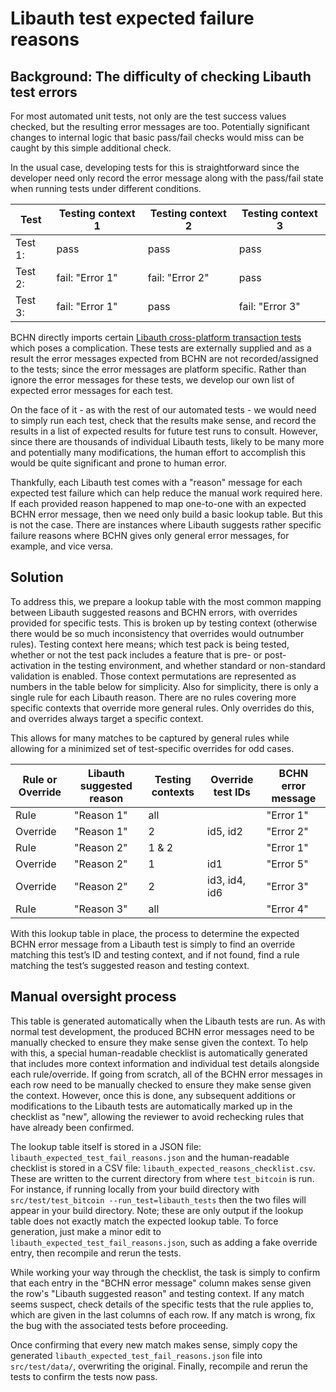 # Libauth test expected failure reasons

## Background: The difficulty of checking Libauth test errors

For most automated unit tests, not only are the test success values checked, but the resulting error messages are too.
Potentially significant changes to internal logic that basic pass/fail checks would miss can be caught by this simple
additional check.

In the usual case, developing tests for this is straightforward since the developer need only record the error message
along with the pass/fail state when running tests under different conditions.

| Test    | Testing context 1 | Testing context 2 | Testing context 3 |
| ------- | ----------------- | ----------------- | ----------------- |
| Test 1: | pass              | pass              | pass              |
| Test 2: | fail: "Error 1"   | fail: "Error 2"   | pass              |
| Test 3: | fail: "Error 1"   | pass              | fail: "Error 3"   |

BCHN directly imports certain
[Libauth cross-platform transaction tests](https://github.com/bitauth/libauth/tree/master/src/lib/vmb-tests#readme)
which poses a complication. These tests are externally supplied and as a result the error messages
expected from BCHN are not recorded/assigned to the tests; since the error messages are platform specific. Rather than
ignore the error messages for these tests, we develop our own list of expected error messages for each test.

On the face of it - as with the rest of our automated tests - we would need to simply run each test, check that the
results make sense, and record the results in a list of expected results for future test runs to consult. However, since
there are thousands of individual Libauth tests, likely to be many more and potentially many modifications, the human
effort to accomplish this would be quite significant and prone to human error.

Thankfully, each Libauth test comes with a "reason" message for each expected test failure which can help reduce the
manual work required here. If each provided reason happened to map one-to-one with an expected BCHN error message, then
we need only build a basic lookup table. But this is not the case. There are instances where Libauth suggests rather
specific failure reasons where BCHN gives only general error messages, for example, and vice versa.

## Solution

To address this, we prepare a lookup table with the most common mapping between Libauth suggested reasons and
BCHN errors, with overrides provided for specific tests. This is broken up by testing context (otherwise there would be
so much inconsistency that overrides would outnumber rules). Testing context here means; which test pack is being
tested, whether or not the test pack includes a feature that is pre- or post-activation in the testing environment, and
whether standard or non-standard validation is enabled. Those context permutations are represented as numbers in the
table below for simplicity. Also for simplicity, there is only a single rule for each Libauth reason. There are no rules
covering more specific contexts that override more general rules. Only overrides do this, and overrides always target a
specific context.

This allows for many matches to be captured by general rules while allowing for a minimized set of test-specific
overrides for odd cases.

| Rule or Override | Libauth suggested reason | Testing contexts | Override test IDs | BCHN error message |
| ---------------- | ------------------------ | ---------------- | ----------------- | ------------------ |
| Rule             | "Reason 1"               | all              |                   | "Error 1"          |
| Override         | "Reason 1"               | 2                | id5, id2          | "Error 2"          |
| Rule             | "Reason 2"               | 1 & 2            |                   | "Error 1"          |
| Override         | "Reason 2"               | 1                | id1               | "Error 5"          |
| Override         | "Reason 2"               | 2                | id3, id4, id6     | "Error 3"          |
| Rule             | "Reason 3"               | all              |                   | "Error 4"          |

With this lookup table in place, the process to determine the expected BCHN error message from a Libauth test is simply
to find an override matching this test’s ID and testing context, and if not found, find a rule matching the test’s
suggested reason and testing context.

## Manual oversight process

This table is generated automatically when the Libauth tests are run. As with normal test development, the produced
BCHN error messages need to be manually checked to ensure they make sense given the context. To help with this, a
special human-readable checklist is automatically generated that includes more context information and individual test
details alongside each rule/override. If going from scratch, all of the BCHN error messages in each row need to be
manually checked to ensure they make sense given the context. However, once this is done, any subsequent additions or
modifications to the Libauth tests are automatically marked up in the checklist as "new", allowing the reviewer to avoid
rechecking rules that have already been confirmed.

The lookup table itself is stored in a JSON file: `libauth_expected_test_fail_reasons.json` and the human-readable
checklist is stored in a CSV file: `libauth_expected_reasons_checklist.csv`. These are written to the current directory
from where `test_bitcoin` is run. For instance, if running locally from your build directory with
`src/test/test_bitcoin --run_test=libauth_tests` then the two files will appear in your build directory. Note; these
are only output if the lookup table does not exactly match the expected lookup table. To force generation, just make a
minor edit to `libauth_expected_test_fail_reasons.json`, such as adding a fake override entry, then recompile and rerun
the tests.

While working your way through the checklist, the task is simply to confirm that each entry in the "BCHN error
message" column makes sense given the row's "Libauth suggested reason" and testing context.  If any match seems
suspect, check details of the specific tests that the rule applies to, which are given in the last columns of each row.
If any match is wrong, fix the bug with the associated tests before proceeding.

Once confirming that every new match makes sense, simply copy the generated `libauth_expected_test_fail_reasons.json`
file into `src/test/data/`, overwriting the original.  Finally, recompile and rerun the tests to confirm the tests now
pass.
